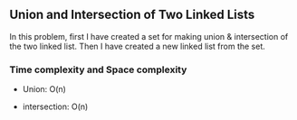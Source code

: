 ## Union and Intersection of Two Linked Lists

In this problem, first I have created a set for making union & intersection of the two linked list. Then I have created a new linked list from the set.

### Time complexity and Space complexity

- Union: O(n)

- intersection: O(n)
